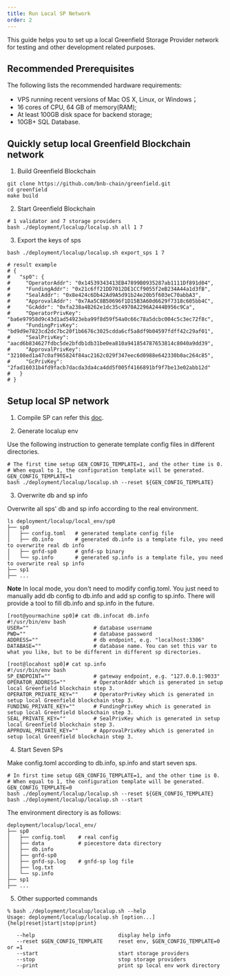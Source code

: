 ```yaml
---
title: Run Local SP Network
order: 2
---
```


This guide helps you to set up a local Greenfield Storage Provider network for testing
and other development related purposes.

## Recommended Prerequisites

The following lists the recommended hardware requirements:

* VPS running recent versions of Mac OS X, Linux, or Windows；
* 16 cores of CPU, 64 GB of memory(RAM);
* At least 100GB disk space for backend storage;
* 10GB+ SQL Database.

## Quickly setup local Greenfield Blockchain network

1. Build Greenfield Blockchain

```shell
git clone https://github.com/bnb-chain/greenfield.git
cd greenfield
make build
```

2. Start Greenfield Blockchain

```shell
# 1 validator and 7 storage providers
bash ./deployment/localup/localup.sh all 1 7
```

3. Export the keys of sps

```shell
bash ./deployment/localup/localup.sh export_sps 1 7

# result example
# {
#   "sp0": {
#     "OperatorAddr": "0x14539343413EB47899B0935287ab1111Df891d04",
#     "FundingAddr": "0x21c6ff21DD7012DE1CCf9055f2eB234A44a1d3fB",
#     "SealAddr": "0x8e424c6Db42Ad9A5d91b24e20b5f603eC70abbA3",
#     "ApprovalAddr": "0x7Aa5C8B50696f1D15B3A60d6629f7318c605bb4C",
#     "GcAddr": "0xfa238a4B262e1dc35c4970A2296A2444B956c9Ca",
#     "OperatorPrivKey": "ba6e97958d9c43d1ad54923eba99f8d59f54a0c66c78a5dcbc004c5c3ec72f8c",
#     "FundingPrivKey": "bd9d9e7823cd2dc7bc20f1b6676c3025cdda6cf5a8df9b04597fdff42c29af01",
#     "SealPrivKey": "aacd6b834627fdbc5de2bfdb1db31be0ea810a941854787653814c8040a9dd39",
#     "ApprovalPrivKey": "32108ed1a47c0af965824f84ac2162c029f347eec6d0988e642330b0ac264c85",
#     "GcPrivKey": "2fad16031b4fd9facb7dacda3da4ca4dd5f005f4166891bf9f7be13e02abb12d"
#   }
# }
```

## Setup local SP network

1. Compile SP can refer this [doc](./compile-dependences.md#compile-sp).

2. Generate localup env

Use the following instruction to generate template config files in different directories.

```shell
# The first time setup GEN_CONFIG_TEMPLATE=1, and the other time is 0.
# When equal to 1, the configuration template will be generated.
GEN_CONFIG_TEMPLATE=1
bash ./deployment/localup/localup.sh --reset ${GEN_CONFIG_TEMPLATE}
```

3. Overwrite db and sp info

Overwrite all sps' db and sp info according to the real environment.

```shell
ls deployment/localup/local_env/sp0
├── sp0
│   ├── config.toml   # generated template config file
│   ├── db.info       # generated db.info is a template file, you need to overwrite real db info
│   ├── gnfd-sp0      # gnfd-sp binary
│   └── sp.info       # generated sp.info is a template file, you need to overwrite real sp info
├── sp1
├── ...
```

**Note** In local mode, you don't need to modify config.toml. You just need to manually add db config to db.info and add sp config to sp.info. There will provide a tool to fill db.info and sp.info in the future.

```shell
[root@yourmachine sp0]# cat db.infocat db.info
#!/usr/bin/env bash
USER=""                     # database username
PWD=""                      # database password
ADDRESS=""                  # db endpoint, e.g. "localhost:3306"
DATABASE=""                 # database name. You can set this var to what you like, but to be different in different sp directories.

[root@locahost sp0]# cat sp.info
#!/usr/bin/env bash
SP_ENDPOINT=""              # gateway endpoint, e.g. "127.0.0.1:9033"
OPERATOR_ADDRESS=""         # OperatorAddr which is generated in setup local Greenfield blockchain step 3.
OPERATOR_PRIVATE_KEY=""     # OperatorPrivKey which is generated in setup local Greenfield blockchain step 3.
FUNDING_PRIVATE_KEY=""      # FundingPrivKey which is generated in setup local Greenfield blockchain step 3.
SEAL_PRIVATE_KEY=""         # SealPrivKey which is generated in setup local Greenfield blockchain step 3.
APPROVAL_PRIVATE_KEY=""     # ApprovalPrivKey which is generated in setup local Greenfield blockchain step 3.
```

4. Start Seven SPs

Make config.toml according to db.info, sp.info and start seven sps.

```shell
# In first time setup GEN_CONFIG_TEMPLATE=1, and the other time is 0.
# When equal to 1, the configuration template will be generated.
GEN_CONFIG_TEMPLATE=0
bash ./deployment/localup/localup.sh --reset ${GEN_CONFIG_TEMPLATE}
bash ./deployment/localup/localup.sh --start
```

The environment directory is as follows:

```shell
deployment/localup/local_env/
├── sp0
│   ├── config.toml    # real config
│   ├── data           # piecestore data directory
│   ├── db.info
│   ├── gnfd-sp0
│   ├── gnfd-sp.log    # gnfd-sp log file
│   ├── log.txt
│   └── sp.info
├── sp1
├── ...
```

5. Other supported commands

```shell
% bash ./deployment/localup/localup.sh --help
Usage: deployment/localup/localup.sh [option...] {help|reset|start|stop|print}

   --help                           display help info
   --reset $GEN_CONFIG_TEMPLATE     reset env, $GEN_CONFIG_TEMPLATE=0 or =1
   --start                          start storage providers
   --stop                           stop storage providers
   --print                          print sp local env work directory
```
